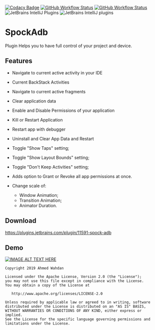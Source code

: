 
[![Codacy Badge](https://api.codacy.com/project/badge/Grade/811387b23aae4a479f842c8a485a820a)](https://app.codacy.com/manual/WahdanZ/SpockAdb?utm_source=github.com&utm_medium=referral&utm_content=WahdanZ/SpockAdb&utm_campaign=Badge_Grade_Dashboard)  [![GitHub Workflow Status](https://img.shields.io/github/workflow/status/WahdanZ/SpockAdb/JetBrains%20Plugin%20CI?logo=GitHub&style=flat-square)](https://github.com/WahdanZ/SpockAdb/actions?query=workflow%3A%22JetBrains+Plugin+CI%22) [![GitHub Workflow Status](https://img.shields.io/github/workflow/status/WahdanZ/SpockAdb/IntelliJ%20Plugin%20Compatibility?label=IntelliJ%20Plugin%20Compatibility&logo=GitHub&style=flat-square)](https://github.com/WahdanZ/SpockAdb/actions?query=workflow%3A%22IntelliJ+Plugin+Compatibility%22) 
![JetBrains IntelliJ Plugins](https://img.shields.io/jetbrains/plugin/v/11591-spock-adb)
![JetBrains IntelliJ plugins](https://img.shields.io/jetbrains/plugin/d/11591-spock-adb) 

# SpockAdb 
<!-- Plugin description -->
Plugin Helps you to have full control of your project and device.
<!-- Plugin description end -->



## **Features**
 - Navigate to current active activity in your IDE
 -  Current BackStack Activities 
 -  Navigate to current  active fragments 
 -  Clear application data 
 -  Enable and Disable Permissions of your application
 - Kill or Restart Application
- Restart app with debugger 
- Uninstall and Clear App Data and Restart
- Toggle "Show Taps" setting;
- Toggle "Show Layout Bounds" setting;
- Toggle "Don't Keep Activities" setting;
- Adds option to Grant or Revoke all app permissions at once.

- Change scale of:
    - Window Animation;
    - Transition Animation;
    - Animator Duration.
## Download

https://plugins.jetbrains.com/plugin/11591-spock-adb



## Demo


[![IMAGE ALT TEXT HERE](http://img.youtube.com/vi/x_WX_Pznqos/0.jpg)](http://www.youtube.com/watch?v=x_WX_Pznqos)



```
Copyright 2019 Ahmed Wahdan

Licensed under the Apache License, Version 2.0 (the "License");
you may not use this file except in compliance with the License.
You may obtain a copy of the License at

   http://www.apache.org/licenses/LICENSE-2.0

Unless required by applicable law or agreed to in writing, software
distributed under the License is distributed on an "AS IS" BASIS,
WITHOUT WARRANTIES OR CONDITIONS OF ANY KIND, either express or implied.
See the License for the specific language governing permissions and
limitations under the License.
```
